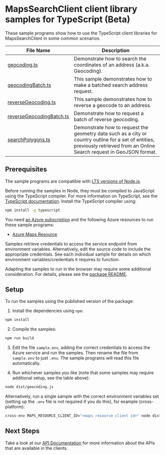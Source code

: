 # MapsSearchClient client library samples for TypeScript (Beta)

These sample programs show how to use the TypeScript client libraries for MapsSearchClient in some common scenarios.

| **File Name**                                     | **Description**                                                                                                                                                             |
| ------------------------------------------------- | --------------------------------------------------------------------------------------------------------------------------------------------------------------------------- |
| [geocoding.ts][geocoding]                         | Demonstrate how to search the coordinates of an address (a.k.a. Geocoding).                                                                                                 |
| [geocodingBatch.ts][geocodingbatch]               | This sample demonstrates how to make a batched search address request.                                                                                                      |
| [reverseGeocoding.ts][reversegeocoding]           | This sample demonstrates how to reverse a geocode to an address.                                                                                                            |
| [reverseGeocodingBatch.ts][reversegeocodingbatch] | Demonstrate how to request a batch of reverse geocoding.                                                                                                                    |
| [searchPolygons.ts][searchpolygons]               | Demonstrate how to request the geometry data such as a city or country outline for a set of entities, previously retrieved from an Online Search request in GeoJSON format. |

## Prerequisites

The sample programs are compatible with [LTS versions of Node.js](https://github.com/nodejs/release#release-schedule).

Before running the samples in Node, they must be compiled to JavaScript using the TypeScript compiler. For more information on TypeScript, see the [TypeScript documentation][typescript]. Install the TypeScript compiler using:

```bash
npm install -g typescript
```

You need [an Azure subscription][freesub] and the following Azure resources to run these sample programs:

- [Azure Maps Resource][createinstance_azuremapsresource]

Samples retrieve credentials to access the service endpoint from environment variables. Alternatively, edit the source code to include the appropriate credentials. See each individual sample for details on which environment variables/credentials it requires to function.

Adapting the samples to run in the browser may require some additional consideration. For details, please see the [package README][package].

## Setup

To run the samples using the published version of the package:

1. Install the dependencies using `npm`:

```bash
npm install
```

2. Compile the samples:

```bash
npm run build
```

3. Edit the file `sample.env`, adding the correct credentials to access the Azure service and run the samples. Then rename the file from `sample.env` to just `.env`. The sample programs will read this file automatically.

4. Run whichever samples you like (note that some samples may require additional setup, see the table above):

```bash
node dist/geocoding.js
```

Alternatively, run a single sample with the correct environment variables set (setting up the `.env` file is not required if you do this), for example (cross-platform):

```bash
cross-env MAPS_RESOURCE_CLIENT_ID="<maps resource client id>" node dist/geocoding.js
```

## Next Steps

Take a look at our [API Documentation][apiref] for more information about the APIs that are available in the clients.

[geocoding]: https://github.com/Azure/azure-sdk-for-js/blob/main/sdk/maps/maps-search-rest/samples/v2-beta/typescript/src/geocoding.ts
[geocodingbatch]: https://github.com/Azure/azure-sdk-for-js/blob/main/sdk/maps/maps-search-rest/samples/v2-beta/typescript/src/geocodingBatch.ts
[reversegeocoding]: https://github.com/Azure/azure-sdk-for-js/blob/main/sdk/maps/maps-search-rest/samples/v2-beta/typescript/src/reverseGeocoding.ts
[reversegeocodingbatch]: https://github.com/Azure/azure-sdk-for-js/blob/main/sdk/maps/maps-search-rest/samples/v2-beta/typescript/src/reverseGeocodingBatch.ts
[searchpolygons]: https://github.com/Azure/azure-sdk-for-js/blob/main/sdk/maps/maps-search-rest/samples/v2-beta/typescript/src/searchPolygons.ts
[apiref]: https://learn.microsoft.com/javascript/api/@azure-rest/maps-search
[freesub]: https://azure.microsoft.com/free/
[createinstance_azuremapsresource]: https://learn.microsoft.com/azure/azure-maps/how-to-create-template
[package]: https://github.com/Azure/azure-sdk-for-js/tree/main/sdk/maps/maps-search-rest/README.md
[typescript]: https://www.typescriptlang.org/docs/home.html
